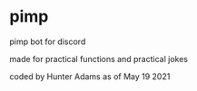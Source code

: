 # pimp
pimp bot for discord

made for practical functions and practical jokes 

coded by Hunter Adams as of May 19 2021
